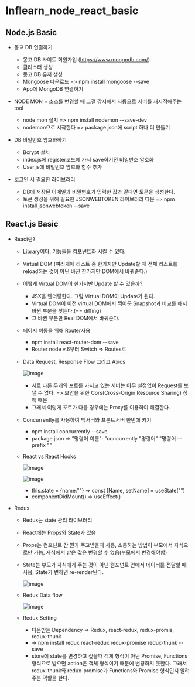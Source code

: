 # Inflearn_node_react_basic
## Node.js Basic
- 몽고 DB 연결하기
  - 몽고 DB 사이트 회원가입 (https://www.mongodb.com/)
  - 클리스터 생성
  - 몽고 DB 유저 생성
  - Mongoose 다운로드 => npm install mongoose --save
  - App에 MongoDB 연결하기

- NODE MON = 소스를 변경할 때 그걸 감지해서 자동으로 서버를 재시작해주는 tool
  - node mon 설치 => npm install nodemon --save-dev
  - nodemon으로 시작한다 => package.json에 script 하나 더 만들기

- DB 비밀번호 암호화하기
  - Bcrypt 설치
  - index.js에 register코드에 가서 save하기전 비밀번호 암호화
  - User.js에 비밀번호 암호화 함수 추가

- 로그인 시 필요한 라이브러리
  - DB에 저장된 이메일과 비밀번호가 입력한 값과 같다면 토큰을 생성한다.
  - 토큰 생성을 위해 필요한 JSONWEBTOKEN 라이브러리 다운 => npm install jsonwebtoken --save 

## React.js Basic
- React란?
  - Library이다. 기능들을 컴포넌트화 시킬 수 있다.
  - Virtual DOM (여러개에 리스트 중 한가지만 Update할 때 전체 리스트를 reload하는 것이 아닌 바뀐 한가지만 DOM에서 바꿔준다.)
  - 어떻게 Virtual DOM이 한가지만 Update 할 수 있을까?
    - JSX을 렌더링한다. 그럼 Virtual DOM이 Update가 된다.
    - Virtual DOM이 이전 virtual DOM에서 찍어둔 Snapshot과 비교를 해서 바뀐 부분을 찾는다.(== diffing)
    - 그 바뀐 부분만 Real DOM에서 바꿔준다.
  - 페이지 이동을 위해 Router사용
    - npm install react-router-dom --save
    - Router node v.6부터 Switch => Routes로 
  - Data Request, Response Flow 그리고 Axios
  
    ![image](https://user-images.githubusercontent.com/65644486/149908824-2ad24e50-b028-44f6-98fc-07c080ec4ed9.png)
    
    - 서로 다른 두개의 포트를 가지고 있는 서버는 아무 설정없이 Request를 보낼 수 없다. => 보안을 위한 Cors(Cross-Origin Resource Sharing) 정책 때문
    - 그래서 이렇게 포트가 다를 경우에는 Proxy를 이용하여 해결한다. 
  
  - Concurrently를 사용하여 백서버와 프론트서버 한번에 키기
    - npm install concurrently --save
    - package.json => "명령어 이름": "concurrently \"명령어\" \"명령어 --prefix \""
  
  - React vs React Hooks
  
    ![image](https://user-images.githubusercontent.com/65644486/149908955-f4f80fc0-6606-4f57-96bd-4ec2dfa10fcd.png)

    
    ![image](https://user-images.githubusercontent.com/65644486/149909015-1da290db-dcb4-4ef7-bab6-a5ca751327b0.png)

    - this.state = {name:""} => const [Name, setName] = useState("")
    - componentDidMount() => useEffect()
    
    


- Redux
  - Redux는 state 관리 라이브러리
  - React에는 Props와 State가 있음
  - Props는 컴포넌트 간 뭔가 주고받을때 사용, 소통하는 방법이 부모에서 자식으로만 가능, 자식에서 받은 값은 변경할 수 없음(부모에서 변경해야함)
  - State는 부모가 자식에게 주는 것이 아닌 컴포넌트 안에서 데이터를 전달할 때 사용, State가 변하면 re-render된다.

    ![image](https://user-images.githubusercontent.com/65644486/149909219-d9febf19-027c-4027-ad88-8959da398551.png)

    
  - Redux Data flow
  
    ![image](https://user-images.githubusercontent.com/65644486/149655624-d6668fae-efb9-49b1-b403-e57c70e34502.png)
    
  - Redux Setting
    - 다운받는 Dependency => Redux, react-redux, redux-promis, redux-thunk
    - => npm install redux react-redux redux-promise redux-thunk --save
    - store에 state를 변경하고 싶을때 객체 형식이 아닌 Promise, Functions 형식으로 받으면 action은 객체 형식이기 때문에 변경하지 못한다. 그래서 redux-thunk와 redux-promise가 Functions와 Promise 형식인지 알려주는 역할을 한다.


  
